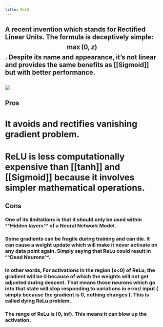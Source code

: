 ```yaml
---
title: ReLU
---
```


## A recent invention which stands for **Rectified Linear Units**. The formula is deceptively simple: $$\max(0,z)$$. Despite its name and appearance, it’s not linear and provides the same benefits as [[Sigmoid]] but with better performance.
## ![](https://firebasestorage.googleapis.com/v0/b/firescript-577a2.appspot.com/o/imgs%2Fapp%2FSLAM%2FIjmPuHK1KZ.png?alt=media&token=b7191d02-c6c5-4e99-9817-08f2ef256b46)
## Pros
# It avoids and rectifies vanishing gradient problem.
# **ReLU** is less computationally expensive than [[tanh]] and [[Sigmoid]] because it involves simpler mathematical operations.
## Cons
### One of its limitations is that it should only be used within ^^Hidden layers^^ of a Neural Network Model.
### Some gradients can be fragile during training and can die. It can cause a weight update which will make it never activate on any data point again. Simply saying that ReLu could result in ^^Dead Neurons^^.
### In other words, For activations in the region (x<0) of ReLu, the gradient will be 0 because of which the weights will not get adjusted during descent. That means those neurons which go into that state will stop responding to variations in error/ input ( simply because the gradient is 0, nothing changes ). This is called **dying ReLu problem**.
### The range of ReLu is [0, inf). This means it can blow up the activation.
